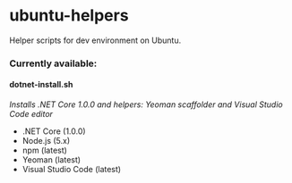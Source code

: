 # ubuntu-helpers
Helper scripts for dev environment on Ubuntu.

### Currently available:

#### dotnet-install.sh
*Installs .NET Core 1.0.0 and helpers: Yeoman scaffolder and Visual Studio Code editor*

- .NET Core (1.0.0)
- Node.js (5.x)
- npm (latest)
- Yeoman (latest)
- Visual Studio Code (latest)
